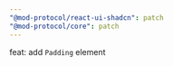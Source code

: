 ```yaml
---
"@mod-protocol/react-ui-shadcn": patch
"@mod-protocol/core": patch
---
```


feat: add `Padding` element
